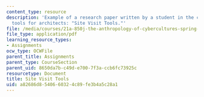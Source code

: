 ```yaml
---
content_type: resource
description: 'Example of a research paper written by a student in the course on site-visit
  tools for architects: "Site Visit Tools."'
file: /media/courses/21a-850j-the-anthropology-of-cybercultures-spring-2009/a82686d8540660324c89fe3b4a5c28a1_MIT21A_850Js09_sw03.pdf
file_type: application/pdf
learning_resource_types:
- Assignments
ocw_type: OCWFile
parent_title: Assignments
parent_type: CourseSection
parent_uid: 8650da7b-c49d-e700-7f3a-ccb6fc73925c
resourcetype: Document
title: Site Visit Tools
uid: a82686d8-5406-6032-4c89-fe3b4a5c28a1
---
```

